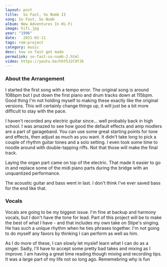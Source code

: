 ```yaml
---
layout: post
title:  So Fast, So Numb II
song: So Fast, So Numb
album: New Adventures In Hi-Fi
image: hifi.jpg
year: "1996"
date:   2021-02-11
tags: rem-project
category: music
desc: how so fast got made
permalink: so-fast-so-numb-2.html
video: https://youtu.be/hhY5J2C9fJk
---
```


### About the Arrangement
I started the first song with a tempo error. The original song is around 108bpm but I put down the first piano and drum tracks down at 115bpm. Good thing I'm not holding myself to making these exactly like the original versions. This will certainly change things up, it will just be a bit more difficult to stay with the pace.

I haven't recorded any electric guitar since... well probably back in high school. I was amazed to see how good the default effects and amp modlers are a part of garageband. You can use some great starting points for tone and effects, then adjust as much as you want. It didn't take long to pick a couple of rhythm guitar tones and a solo setting. I even took some time to noodle around with double-tapping riffs. Not that those will make the final track.

Laying the organ part came on top of the electric. That made it easier to go in and replace some of the midi piano parts during the bridge with an unquantized performance.

The acoustic guitar and bass went in last. I don't think I've ever saved bass for the end like that.

### Vocals
Vocals are going to be my biggest issue. I'm fine at backup and harmony vocals, but I don't have the tone for lead. Part of this project will be to make the best of what I have - and that includes my own take on Stipe's singing. He has such a unique rhythm when he ties phrases together. I'm not going to do myself any favors by thinking I can perform as well as him.

As I do more of these, I can slowly let myslef learn what I can do as a singer. Sadly, I'll have to accept some pretty bad takes and mixing as I improve.  I am having a great time reading though mixing and recording tips. It was a large part of my life not so long ago. Rememebring why is fun